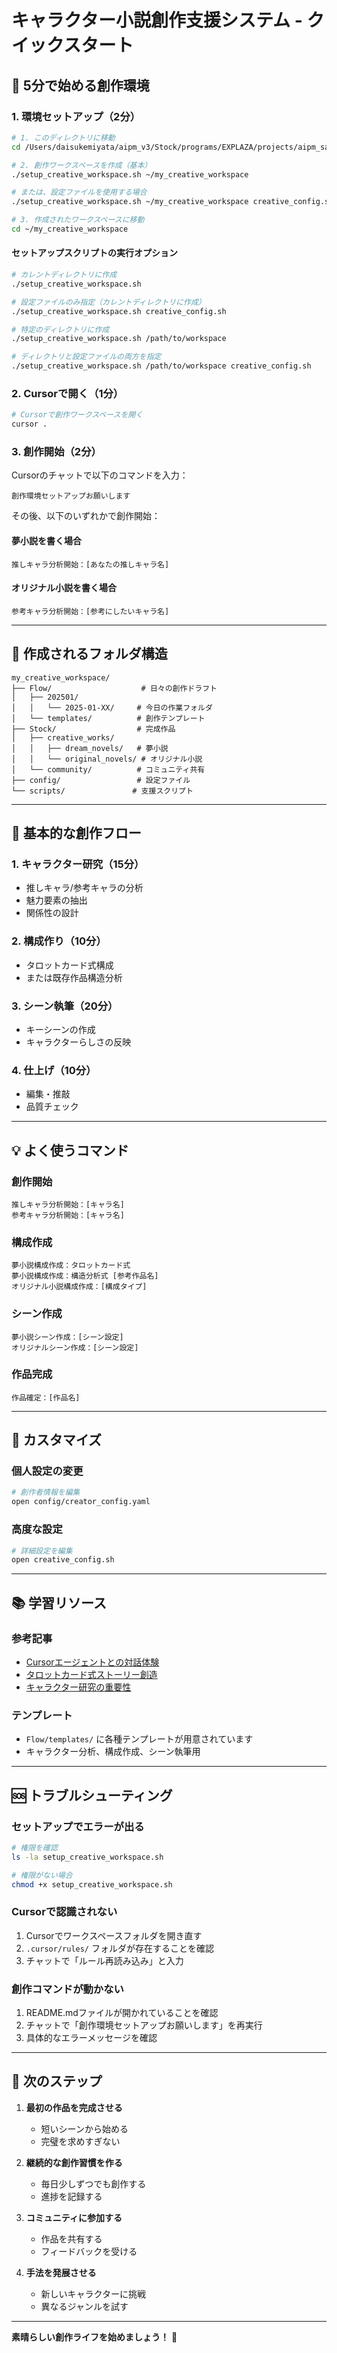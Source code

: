 # キャラクター小説創作支援システム - クイックスタート

## 🚀 5分で始める創作環境

### 1. 環境セットアップ（2分）

```bash
# 1. このディレクトリに移動
cd /Users/daisukemiyata/aipm_v3/Stock/programs/EXPLAZA/projects/aipm_saas/dev/character_novel_v0

# 2. 創作ワークスペースを作成（基本）
./setup_creative_workspace.sh ~/my_creative_workspace

# または、設定ファイルを使用する場合
./setup_creative_workspace.sh ~/my_creative_workspace creative_config.sh

# 3. 作成されたワークスペースに移動
cd ~/my_creative_workspace
```

#### セットアップスクリプトの実行オプション

```bash
# カレントディレクトリに作成
./setup_creative_workspace.sh

# 設定ファイルのみ指定（カレントディレクトリに作成）
./setup_creative_workspace.sh creative_config.sh

# 特定のディレクトリに作成
./setup_creative_workspace.sh /path/to/workspace

# ディレクトリと設定ファイルの両方を指定
./setup_creative_workspace.sh /path/to/workspace creative_config.sh
```

### 2. Cursorで開く（1分）

```bash
# Cursorで創作ワークスペースを開く
cursor .
```

### 3. 創作開始（2分）

Cursorのチャットで以下のコマンドを入力：

```
創作環境セットアップお願いします
```

その後、以下のいずれかで創作開始：

#### 夢小説を書く場合
```
推しキャラ分析開始：[あなたの推しキャラ名]
```

#### オリジナル小説を書く場合
```
参考キャラ分析開始：[参考にしたいキャラ名]
```

---

## 📁 作成されるフォルダ構造

```
my_creative_workspace/
├── Flow/                    # 日々の創作ドラフト
│   ├── 202501/
│   │   └── 2025-01-XX/     # 今日の作業フォルダ
│   └── templates/          # 創作テンプレート
├── Stock/                  # 完成作品
│   ├── creative_works/
│   │   ├── dream_novels/   # 夢小説
│   │   └── original_novels/ # オリジナル小説
│   └── community/          # コミュニティ共有
├── config/                 # 設定ファイル
└── scripts/               # 支援スクリプト
```

---

## 🎯 基本的な創作フロー

### 1. キャラクター研究（15分）
- 推しキャラ/参考キャラの分析
- 魅力要素の抽出
- 関係性の設計

### 2. 構成作り（10分）
- タロットカード式構成
- または既存作品構造分析

### 3. シーン執筆（20分）
- キーシーンの作成
- キャラクターらしさの反映

### 4. 仕上げ（10分）
- 編集・推敲
- 品質チェック

---

## 💡 よく使うコマンド

### 創作開始
```
推しキャラ分析開始：[キャラ名]
参考キャラ分析開始：[キャラ名]
```

### 構成作成
```
夢小説構成作成：タロットカード式
夢小説構成作成：構造分析式 [参考作品名]
オリジナル小説構成作成：[構成タイプ]
```

### シーン作成
```
夢小説シーン作成：[シーン設定]
オリジナルシーン作成：[シーン設定]
```

### 作品完成
```
作品確定：[作品名]
```

---

## 🔧 カスタマイズ

### 個人設定の変更
```bash
# 創作者情報を編集
open config/creator_config.yaml
```

### 高度な設定
```bash
# 詳細設定を編集
open creative_config.sh
```

---

## 📚 学習リソース

### 参考記事
- [Cursorエージェントとの対話体験](https://note.com/miyatad/n/nae304a0024af)
- [タロットカード式ストーリー創造](https://note.com/miyatad/n/nb0410299ed61)
- [キャラクター研究の重要性](https://note.com/shinmachi_kei/n/n8f57ba2f2ff6)

### テンプレート
- `Flow/templates/` に各種テンプレートが用意されています
- キャラクター分析、構成作成、シーン執筆用

---

## 🆘 トラブルシューティング

### セットアップでエラーが出る
```bash
# 権限を確認
ls -la setup_creative_workspace.sh

# 権限がない場合
chmod +x setup_creative_workspace.sh
```

### Cursorで認識されない
1. Cursorでワークスペースフォルダを開き直す
2. `.cursor/rules/` フォルダが存在することを確認
3. チャットで「ルール再読み込み」と入力

### 創作コマンドが動かない
1. README.mdファイルが開かれていることを確認
2. チャットで「創作環境セットアップお願いします」を再実行
3. 具体的なエラーメッセージを確認

---

## 🎉 次のステップ

1. **最初の作品を完成させる**
   - 短いシーンから始める
   - 完璧を求めすぎない

2. **継続的な創作習慣を作る**
   - 毎日少しずつでも創作する
   - 進捗を記録する

3. **コミュニティに参加する**
   - 作品を共有する
   - フィードバックを受ける

4. **手法を発展させる**
   - 新しいキャラクターに挑戦
   - 異なるジャンルを試す

---

**素晴らしい創作ライフを始めましょう！** 🌟 